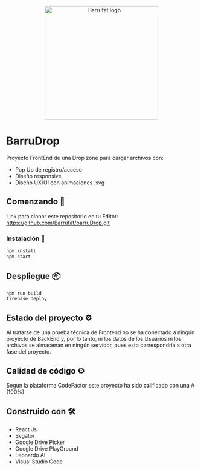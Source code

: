<p align="center"><a href="https://barru-fat.web.app/" target="_blank" rel="noopener noreferrer"><img width="300" src="https://barru-fat.web.app/logo1barru.png" alt="Barrufat logo"></a></p>

# BarruDrop

Proyecto FrontEnd de una Drop zone para cargar archivos con:
- Pop Up de registro/acceso
- Diseño responsive
- Diseño UX/UI con animaciones .svg

## Comenzando 🚀

Link para clonar este repositorio en tu Editor:
https://github.com/Barrufat/barruDrop.git

### Instalación 🔧

```bash
npm install
npm start
```

## Despliegue 📦

```bash
npm run build
firebase deploy
```

## Estado del proyecto ⚙️

Al tratarse de una prueba técnica de Frontend no se ha conectado a ningún proyecto de BackEnd y, por lo tanto, ni los datos de los Usuarios ni los archivos se almacenan en ningún servidor, pues esto correspondría a otra fase del proyecto.


## Calidad de código ⚙️

Según la plataforma CodeFactor este proyecto ha sido calificado con una A (100%)


## Construido con 🛠️

- React Js
- Svgator
- Google Drive Picker
- Google Drive PlayGround
- Leonardo Ai
- Visual Studio Code




